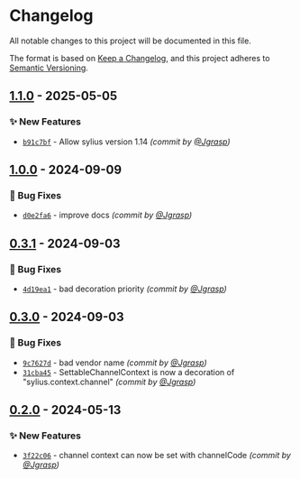 # Changelog
All notable changes to this project will be documented in this file.

The format is based on [Keep a Changelog](https://keepachangelog.com/en/1.0.0/),
and this project adheres to [Semantic Versioning](https://semver.org/spec/v2.0.0.html).

## [1.1.0] - 2025-05-05
### :sparkles: New Features
- [`b91c7bf`](https://github.com/akki-team/sylius-settable-channel-plugin/commit/b91c7bfc9f5b5c240ec77934e9d7984ab50e2142) - Allow sylius version 1.14 *(commit by [@Jgrasp](https://github.com/Jgrasp))*


## [1.0.0] - 2024-09-09
### :bug: Bug Fixes
- [`d0e2fa6`](https://github.com/akki-team/sylius-settable-channel-plugin/commit/d0e2fa670a0cb7a59feca28971482a7380a40c5e) - improve docs *(commit by [@Jgrasp](https://github.com/Jgrasp))*


## [0.3.1] - 2024-09-03
### :bug: Bug Fixes
- [`4d19ea1`](https://github.com/akki-team/sylius-settable-channel-plugin/commit/4d19ea16ac00d8dfcf05b3775fe740d3bc4e69c0) - bad decoration priority *(commit by [@Jgrasp](https://github.com/Jgrasp))*


## [0.3.0] - 2024-09-03
### :bug: Bug Fixes
- [`9c7627d`](https://github.com/akki-team/sylius-settable-channel-plugin/commit/9c7627dc01ad9fc92f262ab36093d67cc6388d36) - bad vendor name *(commit by [@Jgrasp](https://github.com/Jgrasp))*
- [`31cba45`](https://github.com/akki-team/sylius-settable-channel-plugin/commit/31cba4503d320bfda27ccd6decf1a5637b043370) - SettableChannelContext is now a decoration of "sylius.context.channel" *(commit by [@Jgrasp](https://github.com/Jgrasp))*


## [0.2.0] - 2024-05-13
### :sparkles: New Features
- [`3f22c06`](https://github.com/akki-team/sylius-settable-channel-plugin/commit/3f22c0642e4f6cc69d6a12074e52d9c130f3352f) - channel context can now be set with channelCode *(commit by [@Jgrasp](https://github.com/Jgrasp))*

[0.2.0]: https://github.com/akki-team/sylius-settable-channel-plugin/compare/0.1.0...0.2.0
[0.3.0]: https://github.com/akki-team/sylius-settable-channel-plugin/compare/0.2.0...0.3.0
[0.3.1]: https://github.com/akki-team/sylius-settable-channel-plugin/compare/0.3.0...0.3.1
[1.0.0]: https://github.com/akki-team/sylius-settable-channel-plugin/compare/0.3.1...1.0.0
[1.1.0]: https://github.com/akki-team/sylius-settable-channel-plugin/compare/1.0.0...1.1.0
